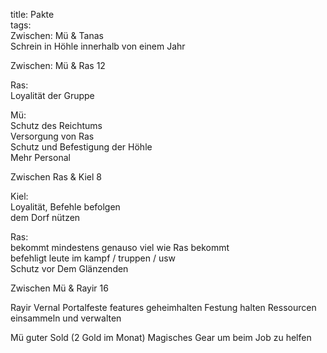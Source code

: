 title: Pakte  
tags:   
Zwischen: Mü & Tanas  
Schrein in Höhle innerhalb von einem Jahr  
   
Zwischen: Mü & Ras 12
  
Ras:  
Loyalität der Gruppe   
  
  
Mü:  
Schutz des Reichtums  
Versorgung von Ras    
Schutz und Befestigung der Höhle    
Mehr Personal     


Zwischen Ras & Kiel 8  
  
Kiel:  
Loyalität, Befehle befolgen  
dem Dorf nützen  

Ras:  
bekommt mindestens genauso viel wie Ras bekommt  
befehligt leute im kampf / truppen / usw  
Schutz vor Dem Glänzenden  

Zwischen Mü & Rayir 16

Rayir
Vernal Portalfeste features geheimhalten
Festung halten
Ressourcen einsammeln und verwalten

Mü
guter Sold (2 Gold im Monat)
Magisches Gear um beim Job zu helfen